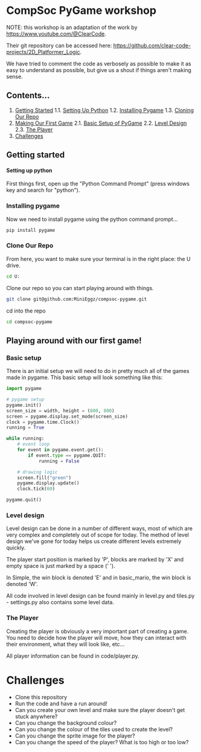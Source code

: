 # CompSoc PyGame workshop

NOTE: this workshop is an adaptation of the work by https://www.youtube.com/@ClearCode.

Their git repository can be accessed here: https://github.com/clear-code-projects/2D_Platformer_Logic.

We have tried to comment the code as verbosely as possible to make it as easy to understand as possible, but give us a shout if things aren't making sense.

## Contents...
1. [Getting Started](#start)
1.1. [Setting Up Python](#setup)
1.2. [Installing Pygame](#install-pygame)
1.3. [Cloning Our Repo](#setup-project)
2. [Making Our First Game](#first-game)
2.1. [Basic Setup of PyGame](#basic-setup)
2.2. [Level Design](#level-design)
2.3. [The Player](#the-player)
3. [Challenges](#challenges)

<a name="start"></a>
## Getting started

<a name="setup"></a>
#### Setting up python
First things first, open up the "Python Command Prompt" (press windows key and search for "python").

<a name="install-pygame"></a>
### Installing pygame
Now we need to install pygame using the python command prompt...
```bash
pip install pygame
```

<a name="setup-project"></a>
### Clone Our Repo

From here, you want to make sure your terminal is in the right place: the U drive.
```bash
cd U:
```

Clone our repo so you can start playing around with things.
```bash
git clone git@github.com:MiniEggz/compsoc-pygame.git
```

cd into the repo
```bash
cd compsoc-pygame
```

<a name="first-game"></a>
## Playing around with our first game!

<a name="basic-setup"></a>
### Basic setup
There is an initial setup we will need to do in pretty much all of the games made in pygame. This basic setup will look something like this:

```python
import pygame

# pygame setup
pygame.init()
screen_size = width, height = (800, 800)
screen = pygame.display.set_mode(screen_size)
clock = pygame.time.Clock()
running = True

while running:
    # event loop
    for event in pygame.event.get():
        if event.type == pygame.QUIT:
            running = False

    # drawing logic
    screen.fill("green")
    pygame.display.update()
    clock.tick(60)

pygame.quit()
```

<a name="level-design"></a>
### Level design
Level design can be done in a number of different ways, most of which are very complex and completely out of scope for today. The method of level design we've gone for today helps us create different levels extremely quickly.

The player start position is marked by 'P', blocks are marked by 'X' and empty space is just marked by a space (' ').

In Simple, the win block is denoted 'E' and in basic_mario, the win block is denoted 'W'.

All code involved in level design can be found mainly in level.py and tiles.py - settings.py also contains some level data.

<a name="the-player"></a>
### The Player
Creating the player is obviously a very important part of creating a game. You need to decide how the player will move, how they can interact with their environment, what they will look like, etc...

All player information can be found in code/player.py.


<a name="challenges"></a>
# Challenges
* Clone this repository
* Run the code and have a run around!
* Can you create your own level and make sure the player doesn't get stuck anywhere?
* Can you change the background colour?
* Can you change the colour of the tiles used to create the level?
* Can you change the sprite image for the player?
* Can you change the speed of the player? What is too high or too low?
